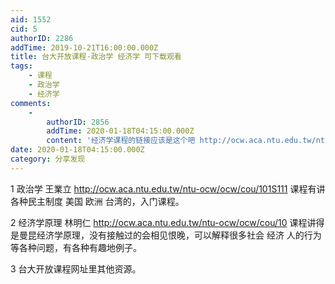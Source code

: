 ```yaml
---
aid: 1552
cid: 5
authorID: 2286
addTime: 2019-10-21T16:00:00.000Z
title: 台大开放课程-政治学 经济学 可下载观看
tags:
    - 课程
    - 政治学
    - 经济学
comments:
    -
        authorID: 2856
        addTime: 2020-01-18T04:15:00.000Z
        content: '经济学课程的链接应该是这个吧 http://ocw.aca.ntu.edu.tw/ntu-ocw/ocw/cou/102S116'
date: 2020-01-18T04:15:00.000Z
category: 分享发现
---
```


1 政治学 王業立 http://ocw.aca.ntu.edu.tw/ntu-ocw/ocw/cou/101S111 课程有讲各种民主制度 美国 欧洲 台湾的，入门课程。

2 经济学原理 林明仁 http://ocw.aca.ntu.edu.tw/ntu-ocw/ocw/cou/10 课程讲得是曼昆经济学原理，没有接触过的会相见恨晚，可以解释很多社会 经济 人的行为等各种问题，有各种有趣地例子。

3 台大开放课程网址里其他资源。
